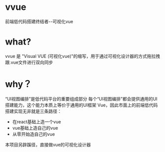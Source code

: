 # vvue
前端低代码搭建终结者--可视化vue
# what?
vvue 是 "Visual VUE  (可视化vue)"的缩写，用于通过可视化设计器的方式拖拉拽跟.vue文件进行双向同步
# why？
“UI视图编排”是低代码平台的重要组成部分
每个“UI视图编排”都会提供通用的UI搭建能力，这个能力本质上等价于通用的UI框架 Vue，因此市面上的前端低代码搭建实现无非就是三条路径：
 - 在react基础上造一个vue
 - vue基础上造自己的vue
 - 从零开始造自己的vue
 
 本项目另辟蹊径，直接做vue的可视化设计器
